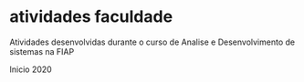 # atividades faculdade
Atividades desenvolvidas durante o curso de Analise e Desenvolvimento de sistemas na FIAP

Inicio 2020

